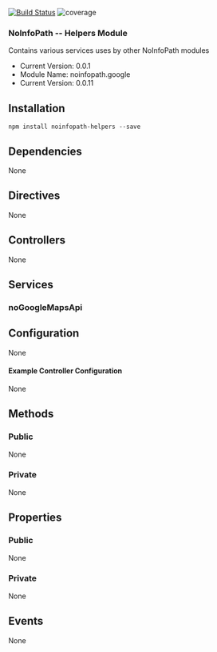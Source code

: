 [![Build Status](http://192.168.254.99:8081/job/noinfopath-helpers/badge/icon)](http://192.168.254.99:8081/job/noinfopath-helpers)
![coverage](http://192.168.254.99:8082/jenkins/c/http/192.168.254.99:8081/job/noinfopath-helpers)
    
### NoInfoPath -- Helpers Module
Contains various services uses by other NoInfoPath modules
 - Current Version: 0.0.1
 - Module Name: noinfopath.google
 - Current Version: 0.0.11
 
## Installation
    npm install noinfopath-helpers --save

## Dependencies
None

## Directives
None

## Controllers
None

## Services

### noGoogleMapsApi

## Configuration
None

#### Example Controller Configuration
None

## Methods
### Public
None

### Private
None

## Properties
### Public
None

### Private
None

## Events
None